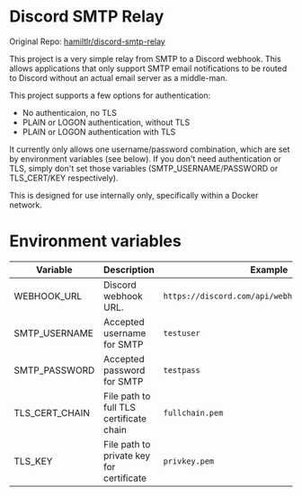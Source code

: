 # Discord SMTP Relay

Original Repo: [hamiltlr/discord-smtp-relay](https://github.com/hamiltlr/discord-smtp-relay)

This project is a very simple relay from SMTP to a Discord webhook. This allows applications that only support SMTP email notifications to be routed to Discord without an actual email server as a middle-man.

This project supports a few options for authentication:
 - No authenticaion, no TLS
 - PLAIN or LOGON authentication, without TLS
 - PLAIN or LOGON authentication with TLS

It currently only allows one username/password combination, which are set by environment variables (see below). If you don't need authentication or TLS, simply don't set those variables (SMTP_USERNAME/PASSWORD or TLS_CERT/KEY respectively).

This is designed for use internally only, specifically within a Docker network.

# Environment variables
| Variable    | Description          | Example                                          |
|-------------|----------------------|--------------------------------------------------|
| WEBHOOK_URL | Discord webhook URL. | `https://discord.com/api/webhooks/xxxxxx/yyyyyy` |
| SMTP_USERNAME | Accepted username for SMTP | `testuser` |
| SMTP_PASSWORD | Accepted password for SMTP | `testpass` |
| TLS_CERT_CHAIN | File path to full TLS certificate chain | `fullchain.pem` |
| TLS_KEY | File path to private key for certificate | `privkey.pem` |

